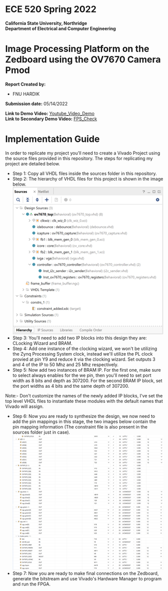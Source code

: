 # ECE 520 Spring 2022
**California State University, Northridge**  
**Department of Electrical and Computer Engineering**  

# Image Processing Platform on the Zedboard using the OV7670 Camera Pmod

**Report Created by:**
- FNU HARDIK

**Submission date:** 05/14/2022

**Link to Demo Video:** [Youtube_Video_Demo](https://youtu.be/2vIdqfb_39w)  
**Link to Secondary Demo Video:** [FPS_Check](https://youtu.be/34jz1RZQFFE)    

# Implementation Guide
In order to replicate my project you'll need to create a Vivado Project using the source files provided in this repository. The steps for replicating my project are detailed below.  
- Step 1: Copy all VHDL files inside the sources folder in this repository.  
- Step 2: The hierarchy of VHDL files for this project is shown in the image below.  
![VHDL_Hierarchy](./Presentation/images/Screenshot%20(376).png)  
- Step 3: You'll need to add two IP blocks into this design they are: CLocking Wizard and BRAM.  
- Step 4: Add one instance of the clocking wizard, we won't be utilizing the Zynq Processing System clock, instead we'll utilize the PL clock provied at pin Y9 and reduce it via the clocking wizard. Set outputs 3 and 4 of the IP to 50 Mhz and 25 Mhz respectively.
- Step 5: Now add two instances of BRAM IP. For the first one, make sure to select always enables for the we pin, then you'll need to set port width as 8 bits and depth as 307200. For the second BRAM IP block, set the port widths as 4 bits and the same depth of 307200.   

Note:- Don't customize the names of the newly added IP blocks, I've set the top level VHDL files to instantiate these modules with the default names that Vivado will assign.  

- Step 6: Now you are ready to synthesize the design, we now need to add the pin mappings in this stage, the two images below contain the pin mapping information (The constraint file is also present in the sources folder just in case).  
![Pin_Mappings_1](./Presentation/images/Screenshot%20(377).png)  
![Pin_Mappings_2](./Presentation/images/Screenshot%20(378).png)  
- Step 7: Now you are ready to make final connections on the Zedboard, generate the bitstream and use Vivado's Hardware Manager to program and run the FPGA.